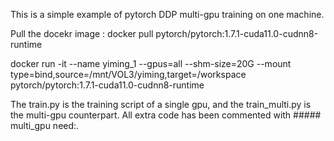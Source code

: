 This is a simple example of pytorch DDP multi-gpu training on one machine.

Pull the docekr image : docker pull pytorch/pytorch:1.7.1-cuda11.0-cudnn8-runtime

docker run -it --name yiming_1 --gpus=all --shm-size=20G --mount type=bind,source=/mnt/VOL3/yiming,target=/workspace pytorch/pytorch:1.7.1-cuda11.0-cudnn8-runtime

The train.py is the training script of a single gpu, and the train_multi.py is the multi-gpu counterpart. All extra code has been commented with ##### multi_gpu need:.



